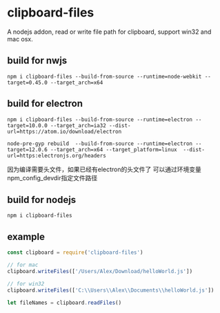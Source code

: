 # clipboard-files

A nodejs addon, read or write file path for clipboard, support win32 and mac osx.

## build for nwjs

```shell
npm i clipboard-files --build-from-source --runtime=node-webkit --target=0.45.0 --target_arch=x64
```
## build for electron

```shell
npm i clipboard-files --build-from-source --runtime=electron --target=10.0.0 --target_arch=ia32 --dist-url=https://atom.io/download/electron
```

```shell
node-pre-gyp rebuild  --build-from-source --runtime=electron --target=12.0.6 --target_arch=x64 --target_platform=linux  --dist-url=https:electronjs.org/headers
```
因为编译需要头文件，如果已经有electron的头文件了 可以通过环境变量 npm_config_devdir指定文件路径

## build for nodejs

```shell
npm i clipboard-files
```

## example

```js
const clipboard = require('clipboard-files')

// for mac
clipboard.writeFiles(['/Users/Alex/Download/helloWorld.js'])

// for win32
clipboard.writeFiles(['C:\\Users\\Alex\\Documents\\helloWorld.js'])

let fileNames = clipboard.readFiles()
```
